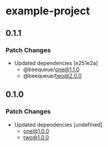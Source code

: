 # example-project

## 0.1.1

### Patch Changes

- Updated dependencies [e251e2a]
  - @beequeue/one@1.1.0
  - @beequeue/two@2.0.0

## 0.1.0

### Patch Changes

- Updated dependencies [undefined]
  - one@1.0.0
  - two@1.0.0
